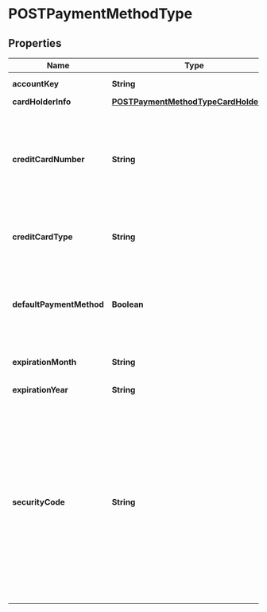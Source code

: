 
# POSTPaymentMethodType

## Properties
Name | Type | Description | Notes
------------ | ------------- | ------------- | -------------
**accountKey** | **String** | ID of the customer account to update.  | 
**cardHolderInfo** | [**POSTPaymentMethodTypeCardHolderInfo**](POSTPaymentMethodTypeCardHolderInfo.md) |  |  [optional]
**creditCardNumber** | **String** | Credit card number, a string of up to 16 characters. This field can only be set when creating a new payment method; it cannot be queried or updated.  | 
**creditCardType** | **String** | Possible values are: &#x60;Visa&#x60;, &#x60;MasterCard&#x60;, &#x60;AmericanExpress&#x60;, &#x60;Discover&#x60;.  | 
**defaultPaymentMethod** | **Boolean** | Specify true to make this card the default payment method; otherwise, omit this parameter to keep the current default payment method.  |  [optional]
**expirationMonth** | **String** | Two-digit expiration month (01-12).  | 
**expirationYear** | **String** | Four-digit expiration year.  | 
**securityCode** | **String** | The CVV or CVV2 security code for the credit card or debit card. Only required if changing expirationMonth, expirationYear, or cardHolderName. To ensure PCI compliance, this value isn&#39;t stored and can&#39;t be queried. For more information, see [How do I control what information Zuora sends over to the Payment Gateway?](https://knowledgecenter.zuora.com/kb/How_do_I_control_what_information_Zuora_sends_over_to_the_payment_gateway_when_verifying_payment_methods%3F)  |  [optional]



